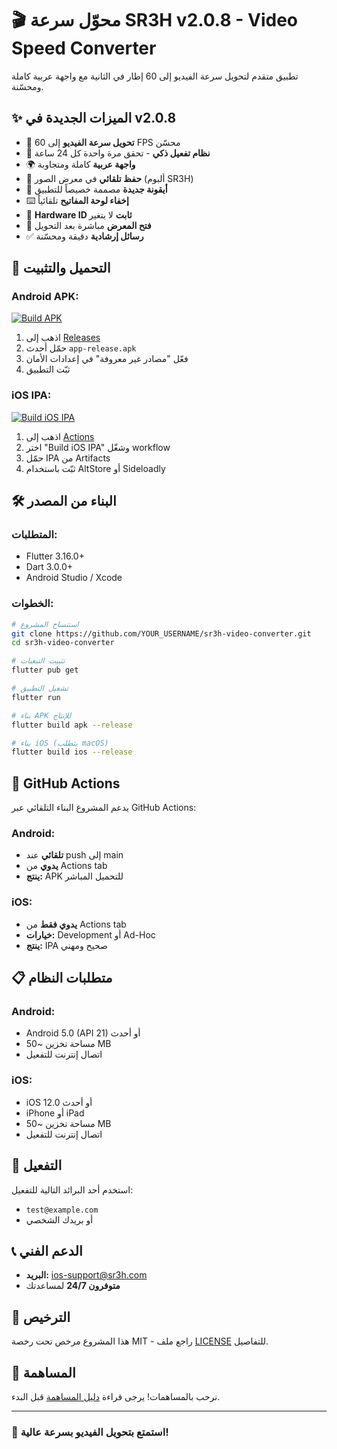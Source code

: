 # 🎬 محوّل سرعة SR3H v2.0.8 - Video Speed Converter

تطبيق متقدم لتحويل سرعة الفيديو إلى 60 إطار في الثانية مع واجهة عربية كاملة ومحسّنة.

## ✨ الميزات الجديدة في v2.0.8

- 🚀 **تحويل سرعة الفيديو** إلى 60 FPS محسّن
- 🔐 **نظام تفعيل ذكي** - تحقق مرة واحدة كل 24 ساعة
- 🌍 **واجهة عربية** كاملة ومتجاوبة
- 📱 **حفظ تلقائي** في معرض الصور (ألبوم SR3H)
- 🎨 **أيقونة جديدة** مصممة خصيصاً للتطبيق
- ⌨️ **إخفاء لوحة المفاتيح** تلقائياً
- 🔐 **Hardware ID ثابت** لا يتغير
- 📂 **فتح المعرض** مباشرة بعد التحويل
- ✅ **رسائل إرشادية** دقيقة ومحسّنة

## 📱 التحميل والتثبيت

### Android APK:
[![Build APK](https://github.com/YOUR_USERNAME/sr3h-video-converter/actions/workflows/build-apk.yml/badge.svg)](https://github.com/YOUR_USERNAME/sr3h-video-converter/actions/workflows/build-apk.yml)

1. اذهب إلى [Releases](https://github.com/YOUR_USERNAME/sr3h-video-converter/releases)
2. حمّل أحدث `app-release.apk`
3. فعّل "مصادر غير معروفة" في إعدادات الأمان
4. ثبّت التطبيق

### iOS IPA:
[![Build iOS IPA](https://github.com/YOUR_USERNAME/sr3h-video-converter/actions/workflows/build-ios.yml/badge.svg)](https://github.com/YOUR_USERNAME/sr3h-video-converter/actions/workflows/build-ios.yml)

1. اذهب إلى [Actions](https://github.com/YOUR_USERNAME/sr3h-video-converter/actions)
2. اختر "Build iOS IPA" وشغّل workflow
3. حمّل IPA من Artifacts
4. ثبّت باستخدام AltStore أو Sideloadly

## 🛠️ البناء من المصدر

### المتطلبات:
- Flutter 3.16.0+
- Dart 3.0.0+
- Android Studio / Xcode

### الخطوات:
```bash
# استنساخ المشروع
git clone https://github.com/YOUR_USERNAME/sr3h-video-converter.git
cd sr3h-video-converter

# تثبيت التبعيات
flutter pub get

# تشغيل التطبيق
flutter run

# بناء APK للإنتاج
flutter build apk --release

# بناء iOS (يتطلب macOS)
flutter build ios --release
```

## 🔧 GitHub Actions

يدعم المشروع البناء التلقائي عبر GitHub Actions:

### Android:
- **تلقائي** عند push إلى main
- **يدوي** من Actions tab
- **ينتج:** APK للتحميل المباشر

### iOS:
- **يدوي فقط** من Actions tab
- **خيارات:** Development أو Ad-Hoc
- **ينتج:** IPA صحيح ومهني

## 📋 متطلبات النظام

### Android:
- Android 5.0 (API 21) أو أحدث
- مساحة تخزين ~50 MB
- اتصال إنترنت للتفعيل

### iOS:
- iOS 12.0 أو أحدث
- iPhone أو iPad
- مساحة تخزين ~50 MB
- اتصال إنترنت للتفعيل

## 🔐 التفعيل

استخدم أحد البرائد التالية للتفعيل:
- `test@example.com`
- أو بريدك الشخصي

## 📞 الدعم الفني

- **البريد:** ios-support@sr3h.com
- **متوفرون 24/7** لمساعدتك

## 📄 الترخيص

هذا المشروع مرخص تحت رخصة MIT - راجع ملف [LICENSE](LICENSE) للتفاصيل.

## 🤝 المساهمة

نرحب بالمساهمات! يرجى قراءة [دليل المساهمة](CONTRIBUTING.md) قبل البدء.

---

### 🎉 استمتع بتحويل الفيديو بسرعة عالية!
